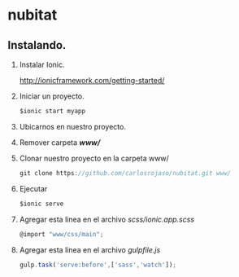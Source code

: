 # nubitat

## Instalando.

1. Instalar Ionic. 

    http://ionicframework.com/getting-started/

2. Iniciar un proyecto.

    ````javascript
    $ionic start myapp
    ````

3. Ubicarnos en nuestro proyecto.

4. Remover carpeta ***www/***

5. Clonar nuestro proyecto en la carpeta www/

    ````javascript
    git clone https://github.com/carlosrojaso/nubitat.git www/
    ````

6. Ejecutar

    ````javascript
    $ionic serve
    ````

7. Agregar esta linea en el archivo *scss/ionic.app.scss*

    ````javascript
    @import "www/css/main";
    ````

8. Agregar esta linea en el archivo *gulpfile.js*

    ````javascript
    gulp.task('serve:before',['sass','watch']);
    ````
